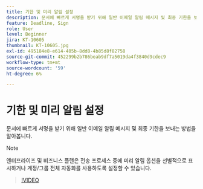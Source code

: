 ```yaml
---
title: 기한 및 미리 알림 설정
description: 문서에 빠르게 서명을 받기 위해 일반 이메일 알림 메시지 및 최종 기한을 보내는 방법을 알아봅니다
feature: Deadline, Sign
role: User
level: Beginner
jira: KT-10605
thumbnail: KT-10605.jpg
exl-id: 495184e8-e614-405b-8dd8-4b85d8f82758
source-git-commit: 452299b2b786beab9df7a5019da4f3840d9cdec9
workflow-type: tm+mt
source-wordcount: '59'
ht-degree: 6%

---
```


# 기한 및 미리 알림 설정

문서에 빠르게 서명을 받기 위해 일반 이메일 알림 메시지 및 최종 기한을 보내는 방법을 알아봅니다.

>[!NOTE]
>
>엔터프라이즈 및 비즈니스 플랜은 전송 프로세스 중에 미리 알림 옵션을 선별적으로 표시하거나 계정/그룹 전체 자동화를 사용하도록 설정할 수 있습니다.

>[!VIDEO](https://video.tv.adobe.com/v/3411445?quality=12&learn=on&hidetitle=true)

